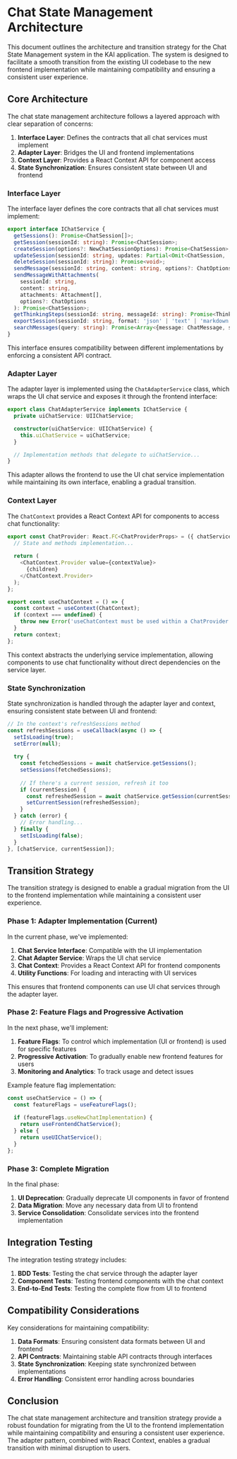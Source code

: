 # Chat State Management Architecture

This document outlines the architecture and transition strategy for the Chat State Management system in the KAI application. The system is designed to facilitate a smooth transition from the existing UI codebase to the new frontend implementation while maintaining compatibility and ensuring a consistent user experience.

## Core Architecture

The chat state management architecture follows a layered approach with clear separation of concerns:

1. **Interface Layer**: Defines the contracts that all chat services must implement
2. **Adapter Layer**: Bridges the UI and frontend implementations
3. **Context Layer**: Provides a React Context API for component access
4. **State Synchronization**: Ensures consistent state between UI and frontend

### Interface Layer

The interface layer defines the core contracts that all chat services must implement:

```typescript
export interface IChatService {
  getSessions(): Promise<ChatSession[]>;
  getSession(sessionId: string): Promise<ChatSession>;
  createSession(options?: NewChatSessionOptions): Promise<ChatSession>;
  updateSession(sessionId: string, updates: Partial<Omit<ChatSession, 'id' | 'messages'>>): Promise<ChatSession>;
  deleteSession(sessionId: string): Promise<void>;
  sendMessage(sessionId: string, content: string, options?: ChatOptions): Promise<ChatSession>;
  sendMessageWithAttachments(
    sessionId: string, 
    content: string, 
    attachments: Attachment[], 
    options?: ChatOptions
  ): Promise<ChatSession>;
  getThinkingSteps(sessionId: string, messageId: string): Promise<ThinkingStep[]>;
  exportSession(sessionId: string, format: 'json' | 'text' | 'markdown' | 'pdf'): Promise<Blob>;
  searchMessages(query: string): Promise<Array<{message: ChatMessage, session: ChatSession}>>;
}
```

This interface ensures compatibility between different implementations by enforcing a consistent API contract.

### Adapter Layer

The adapter layer is implemented using the `ChatAdapterService` class, which wraps the UI chat service and exposes it through the frontend interface:

```typescript
export class ChatAdapterService implements IChatService {
  private uiChatService: UIIChatService;

  constructor(uiChatService: UIIChatService) {
    this.uiChatService = uiChatService;
  }

  // Implementation methods that delegate to uiChatService...
}
```

This adapter allows the frontend to use the UI chat service implementation while maintaining its own interface, enabling a gradual transition.

### Context Layer

The `ChatContext` provides a React Context API for components to access chat functionality:

```typescript
export const ChatProvider: React.FC<ChatProviderProps> = ({ chatService, children }) => {
  // State and methods implementation...
  
  return (
    <ChatContext.Provider value={contextValue}>
      {children}
    </ChatContext.Provider>
  );
};

export const useChatContext = () => {
  const context = useContext(ChatContext);
  if (context === undefined) {
    throw new Error('useChatContext must be used within a ChatProvider');
  }
  return context;
};
```

This context abstracts the underlying service implementation, allowing components to use chat functionality without direct dependencies on the service layer.

### State Synchronization

State synchronization is handled through the adapter layer and context, ensuring consistent state between UI and frontend:

```typescript
// In the context's refreshSessions method
const refreshSessions = useCallback(async () => {
  setIsLoading(true);
  setError(null);
  
  try {
    const fetchedSessions = await chatService.getSessions();
    setSessions(fetchedSessions);
    
    // If there's a current session, refresh it too
    if (currentSession) {
      const refreshedSession = await chatService.getSession(currentSession.id);
      setCurrentSession(refreshedSession);
    }
  } catch (error) {
    // Error handling...
  } finally {
    setIsLoading(false);
  }
}, [chatService, currentSession]);
```

## Transition Strategy

The transition strategy is designed to enable a gradual migration from the UI to the frontend implementation while maintaining a consistent user experience.

### Phase 1: Adapter Implementation (Current)

In the current phase, we've implemented:

1. **Chat Service Interface**: Compatible with the UI implementation
2. **Chat Adapter Service**: Wraps the UI chat service
3. **Chat Context**: Provides a React Context API for frontend components
4. **Utility Functions**: For loading and interacting with UI services

This ensures that frontend components can use UI chat services through the adapter layer.

### Phase 2: Feature Flags and Progressive Activation

In the next phase, we'll implement:

1. **Feature Flags**: To control which implementation (UI or frontend) is used for specific features
2. **Progressive Activation**: To gradually enable new frontend features for users
3. **Monitoring and Analytics**: To track usage and detect issues

Example feature flag implementation:

```typescript
const useChatService = () => {
  const featureFlags = useFeatureFlags();
  
  if (featureFlags.useNewChatImplementation) {
    return useFrontendChatService();
  } else {
    return useUIChatService();
  }
};
```

### Phase 3: Complete Migration

In the final phase:

1. **UI Deprecation**: Gradually deprecate UI components in favor of frontend
2. **Data Migration**: Move any necessary data from UI to frontend
3. **Service Consolidation**: Consolidate services into the frontend implementation

## Integration Testing

The integration testing strategy includes:

1. **BDD Tests**: Testing the chat service through the adapter layer
2. **Component Tests**: Testing frontend components with the chat context
3. **End-to-End Tests**: Testing the complete flow from UI to frontend

## Compatibility Considerations

Key considerations for maintaining compatibility:

1. **Data Formats**: Ensuring consistent data formats between UI and frontend
2. **API Contracts**: Maintaining stable API contracts through interfaces
3. **State Synchronization**: Keeping state synchronized between implementations
4. **Error Handling**: Consistent error handling across boundaries

## Conclusion

The chat state management architecture and transition strategy provide a robust foundation for migrating from the UI to the frontend implementation while maintaining compatibility and ensuring a consistent user experience. The adapter pattern, combined with React Context, enables a gradual transition with minimal disruption to users. 